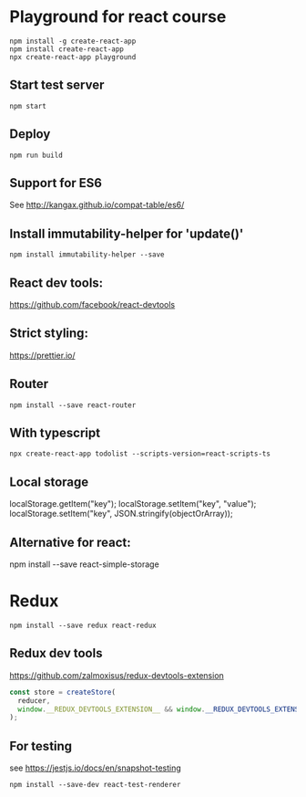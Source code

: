 # Playground for react course

```
npm install -g create-react-app
npm install create-react-app
npx create-react-app playground
```

## Start test server
```
npm start
```

## Deploy
```
npm run build
```

## Support for ES6
See http://kangax.github.io/compat-table/es6/

## Install immutability-helper for 'update()'
```
npm install immutability-helper --save
```

## React dev tools:
https://github.com/facebook/react-devtools

## Strict styling:
https://prettier.io/

## Router
```
npm install --save react-router
```

## With typescript
```
npx create-react-app todolist --scripts-version=react-scripts-ts
```

## Local storage
localStorage.getItem("key");
localStorage.setItem("key", "value");
localStorage.setItem("key", JSON.stringify(objectOrArray));

## Alternative for react:
npm install --save react-simple-storage


# Redux

```
npm install --save redux react-redux
```

## Redux dev tools
https://github.com/zalmoxisus/redux-devtools-extension

```js
const store = createStore(
  reducer,
  window.__REDUX_DEVTOOLS_EXTENSION__ && window.__REDUX_DEVTOOLS_EXTENSION__()
);
```

## For testing

see https://jestjs.io/docs/en/snapshot-testing

```
npm install --save-dev react-test-renderer
```
